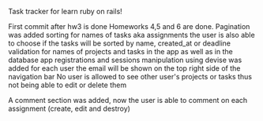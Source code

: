 Task tracker for learn ruby on rails!

First commit after hw3 is done
Homeworks 4,5 and 6 are done.
Pagination was added
sorting for names of tasks aka assignments
the user is also able to choose if the tasks will be sorted by name, created_at or deadline
validation for names of projects and tasks in the app as well as in the database app
registrations and sessions manipulation using devise was added
for each user the email will be shown on the top right side of the navigation bar
No user is allowed to see other user's projects or tasks thus not being able to edit or delete them

A comment section was added, now the user is able to comment on each assignment (create, edit and destroy)
